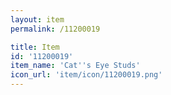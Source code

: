 ```yaml
---
layout: item
permalink: /11200019

title: Item
id: '11200019'
item_name: 'Cat''s Eye Studs'
icon_url: 'item/icon/11200019.png'
---
```

